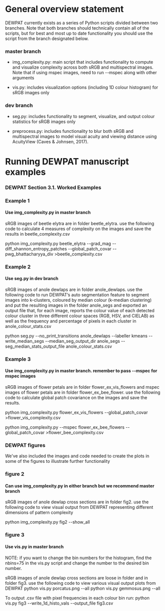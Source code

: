 # General overview statement

DEWPAT currently exists as a series of Python scripts divided between two branches. Note that both branches should technically contain all of the scripts, but for best and most up to date functionality you should use the script from the branch designated below.

### master branch

- img_complexity.py: main script that includes functionality to compute and visualize complexity across both sRGB and multispectral images. Note that if using mspec images, need to run --mspec along with other arguments

- vis.py: includes visualization options (including 1D colour histogram) for sRGB images only


### dev branch

- seg.py: includes functionality to segment, visualize, and output colour statistics for sRGB images only

- preprocess.py: includes functionality to blur both sRGB and multispectral images to model visual acuity and viewing distance using AcuityView (Caves & Johnsen, 2017).




# Running DEWPAT manuscript examples


### DEWPAT Section 3.1. Worked Examples

### Example 1
#### Use img_complexity.py in master branch

sRGB images of beetle elytra are in folder beetle_elytra. use the following code to calculate 4 measures of complexity on the images and save the results in beetle_complexity.csv

python img_complexity.py beetle_elytra --grad_mag --diff_shannon_entropy_patches --global_patch_covar --pwg_bhattacharyya_div >beetle_complexity.csv

### Example 2
#### Use seg.py in dev branch

sRGB images of anole dewlaps are in folder anole_dewlaps. use the following code to run DEWPAT’s auto segmentation feature to segment images into k-clusters, coloured by median colour (k-median clustering) and put the resulting images in the folder anole_segs and exported an output file that, for each image, reports the colour value of each detected colour cluster in three different colour spaces (RGB, HSV, and CIELAB) as well as the frequency and percentage of pixels in each cluster in anole_colour_stats.csv 

python seg.py --no_print_transitions anole_dewlaps --labeller kmeans  --write_median_segs --median_seg_output_dir anole_segs --seg_median_stats_output_file anole_colour_stats.csv 


### Example 3
#### Use img_complexity.py in master branch. remember to pass --mspec for mspec images

sRGB images of flower petals are in folder flower_ex_vis_flowers and mspec images of flower petals are in folder flower_ex_bee_flower. use the following code to calculate global patch covariance on the images and save the results.

python img_complexity.py flower_ex_vis_flowers --global_patch_covar >flower_vis_complexity.csv

python img_complexity.py --mspec flower_ex_bee_flowers --global_patch_covar >flower_bee_complexity.csv


### DEWPAT figures
We've also included the images and code needed to create the plots in some of the figures to illustrate further functionality

### figure 2
#### Can use img_complexity.py in either branch but we recommend master branch

sRGB images of anole dewlap cross sections are in folder fig2. use the following code to view visual output from DEWPAT representing different dimensions of pattern complexity 

python img_complexity.py fig2 --show_all


### figure 3
#### Use vis.py in master branch

NOTE: if you want to change the bin numbers for the histogram, find the nbins=75 in the vis.py script and change the number to the desired bin number.

sRGB images of anole dewlap cross sections are loose in folder and in folder fig3. use the following code to view various visual output plots from DEWPAT 
python vis.py porcatus.png --all
python vis.py gemmosus.png --all

To output .csv file with pixel frequencies in each colour bin run:
python vis.py fig3 --write_1d_histo_vals --output_file fig3.csv